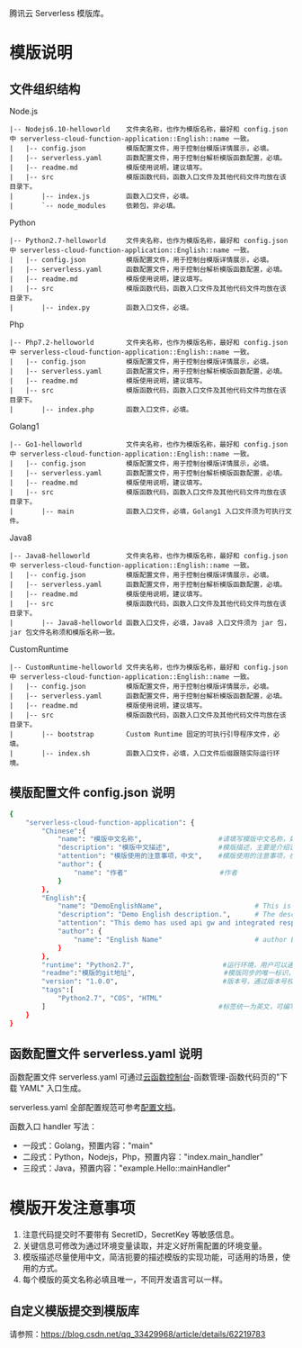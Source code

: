 腾讯云 Serverless 模版库。

# 模版说明

## 文件组织结构

Node.js

```
|-- Nodejs6.10-helloworld    文件夹名称，也作为模版名称，最好和 config.json 中 serverless-cloud-function-application::English::name 一致。
|   |-- config.json          模版配置文件，用于控制台模版详情展示，必填。
|   |-- serverless.yaml      函数配置文件，用于控制台解析模版函数配置，必填。
|   |-- readme.md            模版使用说明，建议填写。
|   |-- src                  模版函数代码，函数入口文件及其他代码文件均放在该目录下。
|       |-- index.js         函数入口文件，必填。
|       `-- node_modules     依赖包，非必填。
```

Python

```
|-- Python2.7-helloworld     文件夹名称，也作为模版名称，最好和 config.json 中 serverless-cloud-function-application::English::name 一致。
|   |-- config.json          模版配置文件，用于控制台模版详情展示，必填。
|   |-- serverless.yaml      函数配置文件，用于控制台解析模版函数配置，必填。
|   |-- readme.md            模版使用说明，建议填写。
|   |-- src                  模版函数代码，函数入口文件及其他代码文件均放在该目录下。
|       |-- index.py         函数入口文件，必填。
```

Php
```
|-- Php7.2-helloworld        文件夹名称，也作为模版名称，最好和 config.json 中 serverless-cloud-function-application::English::name 一致。
|   |-- config.json          模版配置文件，用于控制台模版详情展示，必填。
|   |-- serverless.yaml      函数配置文件，用于控制台解析模版函数配置，必填。
|   |-- readme.md            模版使用说明，建议填写。
|   |-- src                  模版函数代码，函数入口文件及其他代码文件均放在该目录下。
|       |-- index.php        函数入口文件，必填。
```

Golang1
```
|-- Go1-helloworld           文件夹名称，也作为模版名称，最好和 config.json 中 serverless-cloud-function-application::English::name 一致。
|   |-- config.json          模版配置文件，用于控制台模版详情展示，必填。
|   |-- serverless.yaml      函数配置文件，用于控制台解析模版函数配置，必填。
|   |-- readme.md            模版使用说明，建议填写。
|   |-- src                  模版函数代码，函数入口文件及其他代码文件均放在该目录下。
|       |-- main             函数入口文件，必填，Golang1 入口文件须为可执行文件。
```

Java8
```
|-- Java8-helloworld         文件夹名称，也作为模版名称，最好和 config.json 中 serverless-cloud-function-application::English::name 一致。
|   |-- config.json          模版配置文件，用于控制台模版详情展示，必填。
|   |-- serverless.yaml      函数配置文件，用于控制台解析模版函数配置，必填。
|   |-- readme.md            模版使用说明，建议填写。
|   |-- src                  模版函数代码，函数入口文件及其他代码文件均放在该目录下。
|       |-- Java8-helloworld 函数入口文件，必填，Java8 入口文件须为 jar 包，jar 包文件名称须和模版名称一致。
```

CustomRuntime
```
|-- CustomRuntime-helloworld 文件夹名称，也作为模版名称，最好和 config.json 中 serverless-cloud-function-application::English::name 一致。
|   |-- config.json          模版配置文件，用于控制台模版详情展示，必填。
|   |-- serverless.yaml      函数配置文件，用于控制台解析模版函数配置，必填。
|   |-- readme.md            模版使用说明，建议填写。
|   |-- src                  模版函数代码，函数入口文件及其他代码文件均放在该目录下。
|       |-- bootstrap        Custom Runtime 固定的可执行引导程序文件，必填。
|       |-- index.sh         函数入口文件，必填，入口文件后缀跟随实际运行环境。
```

## 模版配置文件 config.json 说明

```sh
{
    "serverless-cloud-function-application": {
        "Chinese":{
            "name": "模版中文名称",                   #请填写模版中文名称，如果是java模版，必须和jar文件的名称一致，其他语言不做限制。前台需要展示，请认真填写，名称要具有一定的意义，名称里统一剥离掉runtime。
            "description": "模版中文描述",            #模版描述，主要是介绍该模版的用途、用法、涉及到的关键技术等，用户可以通过该关键字搜索。前台需要展示，请认真填写，支持中文。
            "attention": "模版使用的注意事项，中文",    #模版使用的注意事项，在模板查看详情里展示。
            "author": {
                "name": "作者"                       #作者
            }
        },
        "English":{
            "name": "DemoEnglishName",                       # This is the name of demo. If it is java demo. Please keep the same name with jar package. No restrictions for non-java demos. Please do not add runtime information in the name.
            "description": "Demo English description.",      # The description of demo. You can describe the detail function.
            "attention": "This demo has used api gw and integrated response function. So the return value should be json format based on the requirement",                                                                      #the description of precautions
            "author": {
                "name": "English Name"                       # author English Name
            }
        },
        "runtime": "Python2.7",                      #运行环境，用户可以通过该关键字搜索，请在下述已经支持的运行环境中选择一个填入。前台需要展示，请认真填写。["Python3.6","Python2.7","Node.js12.16","Node.js10.15","Node.js8.9","Nodejs6.10","Php7.2","Php5.6","Java8","Golang1","CustomRuntime"]
        "readme":"模版的git地址",                      #模版同步的唯一标识，必填。
        "version": "1.0.0",                          #版本号，通过版本号校验模版更新情况，未修改版本号会导致模版无法同步更新到控制台。
        "tags":[
            "Python2.7", "COS", "HTML"
        ]                                           #标签统一为英文，可编写多个，建议第一个标签为runtime，其他标签为触发器、场景等关键字，不同标签之间用英文逗号间隔，用户可以通过该关键字搜索。前台需要展示，请认真填写，不支持中文。
    }
}
```

## 函数配置文件 serverless.yaml 说明

函数配置文件 serverless.yaml 可通过[云函数控制台](https://console.cloud.tencent.com/scf/list?rid=16&ns=default)-函数管理-函数代码页的"下载 YAML" 入口生成。

serverless.yaml 全部配置规范可参考[配置文档](https://github.com/serverless-components/tencent-scf/blob/master/docs/configure.md)。

函数入口 handler 写法：
* 一段式：Golang，预置内容："main"
* 二段式：Python，Nodejs，Php，预置内容："index.main_handler"
* 三段式：Java，预置内容："example.Hello::mainHandler"

# 模版开发注意事项

1. 注意代码提交时不要带有 SecretID，SecretKey 等敏感信息。
2. 关键信息可修改为通过环境变量读取，并定义好所需配置的环境变量。
3. 模版描述尽量使用中文，简洁扼要的描述模版的实现功能，可适用的场景，使用的方式。
4. 每个模版的英文名称必填且唯一，不同开发语言可以一样。


## 自定义模版提交到模版库

请参照：https://blog.csdn.net/qq_33429968/article/details/62219783
